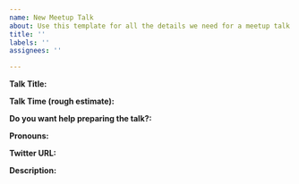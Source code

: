 ```yaml
---
name: New Meetup Talk
about: Use this template for all the details we need for a meetup talk
title: ''
labels: ''
assignees: ''

---
```


**Talk Title:**

**Talk Time (rough estimate):**

**Do you want help preparing the talk?:**

**Pronouns:**

**Twitter URL:**

**Description:**
